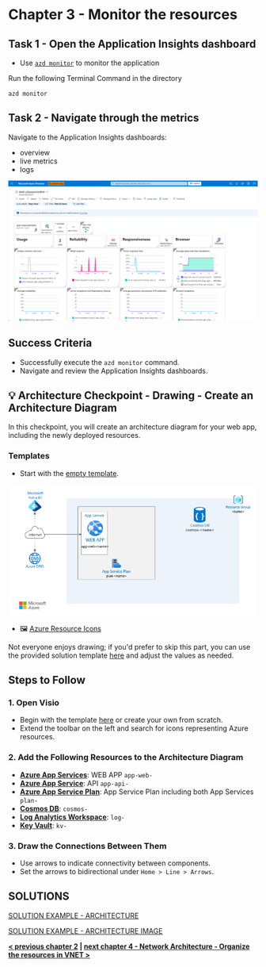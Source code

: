 # Chapter 3 - Monitor the resources

## Task 1 - Open the Application Insights dashboard

- Use [`azd monitor`](https://learn.microsoft.com/azure/developer/azure-developer-cli/monitor-your-app) to monitor the application 

Run the following Terminal Command in the directory

    azd monitor

## Task 2 - Navigate through the metrics

Navigate to the Application Insights dashboards:
- overview
- live metrics
- logs

![image](../image/04_APP_App_Insights_dashboards.png)

## Success Criteria

- Successfully execute the ``azd monitor`` command.
- Navigate and review the Application Insights dashboards.

## 💡 Architecture Checkpoint - Drawing - Create an Architecture Diagram

In this checkpoint, you will create an architecture diagram for your web app, including the newly deployed resources.

### Templates

- Start with the [empty template](../app-service-architecture-webapp-empty.vsdx).

![image](../image/00_empty_template.png)

- 🖼️ [Azure Resource Icons](https://learn.microsoft.com/en-us/azure/architecture/icons/)

Not everyone enjoys drawing; if you'd prefer to skip this part, you can use the provided solution template [here](../app-service-reference-architecture-webapp.vsdx) and adjust the values as needed.

## Steps to Follow

### 1. Open Visio

- Begin with the template [here](../app-service-architecture-webapp-empty.vsdx) or create your own from scratch.
- Extend the toolbar on the left and search for icons representing Azure resources.

### 2. Add the Following Resources to the Architecture Diagram

- [**Azure App Services**](https://docs.microsoft.com/azure/app-service/): WEB APP `app-web-`
- [**Azure App Service**](https://docs.microsoft.com/azure/app-service/): API `app-api-`
- [**Azure App Service Plan**](https://docs.microsoft.com/azure/app-service/): App Service Plan including both App Services `plan-`
- [**Cosmos DB**](https://docs.microsoft.com/azure/cosmos-db/mongodb/mongodb-introduction): `cosmos-`
- [**Log Analytics Workspace**](https://docs.microsoft.com/azure/azure-monitor/): `log-`
- [**Key Vault**](https://docs.microsoft.com/azure/key-vault/): `kv-`

### 3. Draw the Connections Between Them

- Use arrows to indicate connectivity between components.
- Set the arrows to bidirectional under `Home > Line > Arrows`.

## SOLUTIONS

[SOLUTION EXAMPLE - ARCHITECTURE](../app-service-reference-architecture-webapp.vsdx)

[SOLUTION EXAMPLE - ARCHITECTURE IMAGE](solution/00_solution.png)

 **[< previous chapter 2](../chapter-2/README.md) | [next chapter 4 - Network Architecture - Organize the resources in VNET >](../chapter-4/README.md)**
